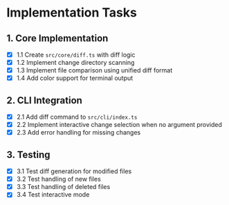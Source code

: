# Implementation Tasks

## 1. Core Implementation
- [x] 1.1 Create `src/core/diff.ts` with diff logic
- [x] 1.2 Implement change directory scanning
- [x] 1.3 Implement file comparison using unified diff format
- [x] 1.4 Add color support for terminal output

## 2. CLI Integration
- [x] 2.1 Add diff command to `src/cli/index.ts`
- [x] 2.2 Implement interactive change selection when no argument provided
- [x] 2.3 Add error handling for missing changes

## 3. Testing
- [x] 3.1 Test diff generation for modified files
- [x] 3.2 Test handling of new files
- [x] 3.3 Test handling of deleted files
- [x] 3.4 Test interactive mode